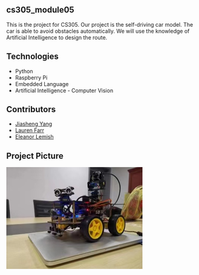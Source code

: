 ## cs305_module05
This is the project for CS305. Our project is the self-driving car model. 
The car is able to avoid obstacles automatically. We will use the knowledge of Artificial Intelligence to design the route.

## Technologies
* Python
* Raspberry Pi
* Embedded Language
* Artificial Intelligence - Computer Vision

## Contributors
* [Jiasheng Yang](https://github.com/Jiasheng-Yang)
* [Lauren Farr](https://github.com/lkf57)
* [Eleanor Lemish](https://github.com/el845)

## Project Picture
![Class Diagram of our system](Raspberry_Pi.JPG)
